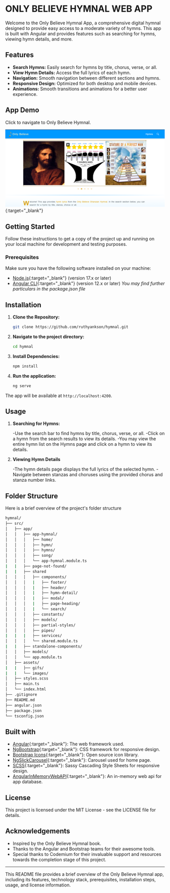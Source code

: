 # ONLY BELIEVE HYMNAL WEB APP

Welcome to the Only Believe Hymnal App, a comprehensive digital hymnal designed to provide easy access to a moderate variety of hymns. This app is built with Angular and provides features such as searching for hymns, viewing hymn details, and more.

## Features

- **Search Hymns:** Easily search for hymns by title, chorus, verse, or all.
- **View Hymn Details:** Access the full lyrics of each hymn.
- **Navigation:** Smooth navigation between different sections and hymns.
- **Responsive Design:** Optimized for both desktop and mobile devices.
- **Animations:** Smooth transitions and animations for a better user experience.

## App Demo

Click to navigate to Only Believe Hymnal.

[<img src="media/hymnal.png" alt="Only Believe Hymnal">](https://ruthyankson.github.io/hymnal/){:target="_blank"}

## Getting Started

Follow these instructions to get a copy of the project up and running on your local machine for development and testing purposes.

### Prerequisites

Make sure you have the following software installed on your machine:

- [Node.js](https://nodejs.org/){:target="_blank"} (version 17.x or later)
- [Angular CLI](https://angular.io/cli){:target="_blank"} (version 12.x or later)
*You may find further particulars in the package.json file*

## Installation

1. **Clone the Repository:**

    ```sh
    git clone https://github.com/ruthyankson/hymnal.git
    ```
2. **Navigate to the project directory:**
    
    ```sh
    cd hymnal
    ```

3. **Install Dependencies:**

    ```sh
    npm install
    ```

4. **Run the application:**

    ```sh
    ng serve
    ```
The app will be available at `http://localhost:4200`.


## Usage

1. **Searching for Hymns:** 

    -Use the search bar to find hymns by title, chorus, verse, or all.
    -Click on a hymn from the search results to view its details.
    -You may view the entire hymn list on the Hymns page and click on a hymn to view its details.

2. **Viewing Hymn Details**

    -The hymn details page displays the full lyrics of the selected hymn.
    -Navigate between stanzas and choruses using the provided chorus and stanza number links.

## Folder Structure
Here is a brief overview of the project's folder structure

  ```sh
  hymnal/
  ├── src/
  │   ├── app/
  │   │   ├── app-hymnal/
  │   │   │   ├── home/
  │   │   │   ├── hymn/
  │   │   │   ├── hymns/
  │   │   │   ├── song/
  │   │   │   └── app-hymnal.module.ts
  |   |   ├── page-not-found/
  |   |   ├── shared
  │   │   │   ├── components/
  │   │   │   |   ├── footer/
  │   │   │   |   ├── header/
  │   │   │   |   ├── hymn-detail/
  │   │   │   |   ├── modal/
  │   │   │   |   ├── page-heading/
  │   │   │   |   └── search/
  │   │   │   ├── constants/
  │   │   │   ├── models/
  │   │   │   ├── partial-styles/
  │   │   │   ├── pipes/
  |   |   |   ├── services/
  │   │   │   └── shared.module.ts
  |   |   ├── standalone-components/
  │   │   ├── models/
  │   │   └── app.module.ts
  │   ├── assets/
  |   |   ├── gifs/
  |   |   └── images/
  │   ├── styles.scss
  │   ├── main.ts
  │   └── index.html
  ├── .gitignore
  ├── README.md
  ├── angular.json
  ├── package.json
  └── tsconfig.json
  ```

## Built with
- [Angular](https://v17.angular.io/docs){:target="_blank"}: The web framework used.
- [NgBootstrap](https://ng-bootstrap.github.io/#/home){:target="_blank"}: CSS framework for responsive design.
- [Bootstrap Icons](https://icons.getbootstrap.com){:target="_blank"}: Open source icon library.
- [NgSlickCarousel](https://www.npmjs.com/package/ngx-slick-carousel){:target="_blank"}: Carousel used for home page.
- [SCSS](https://sass-lang.com){:target="_blank"}: Sassy Cascading Style Sheets for responsive design.
- [AngularInMemoryWebAPI](https://github.com/angular/in-memory-web-api){:target="_blank"}: An in-memory web api for app database.

## License

This project is licensed under the MIT License - see the LICENSE file for details.

## Acknowledgements
- Inspired by the Only Believe Hymnal book.
- Thanks to the Angular and Bootstrap teams for their awesome tools.
- Special thanks to Codemium for their invaluable support and resources towards the completion stage of this project.

<hr>

This README file provides a brief overview of the Only Believe Hymnal app, including its features, technology stack, prerequisites, installation steps, usage, and license information.


